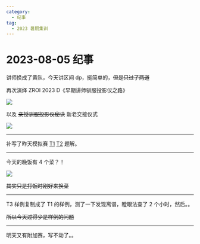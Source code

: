 ```yaml
---
category:
  - 纪事
tag:
  - 2023 暑期集训
---
```


# 2023-08-05 纪事

讲师换成了黄队，今天讲区间 dp，挺简单的，~~但是只过了两道~~

再次演绎 ZROI 2023 D《早期讲师驯服投影仪之路》

<!-- more -->

![](https://i.postimg.cc/2yzTS2mm/ecc7c38ec438cd34c81893af6f5b143a.jpg)

以及 ~~亲授驯服投影仪秘诀~~ 新老交接仪式

![](https://i.postimg.cc/1R2Z4q26/6ea0b9756dbbff38ce65cdc4ec820b9b.jpg)

---

补写了昨天模拟赛 [T1](http://localhost:8080/blog/article/ZR-P2604.html) [T2](http://localhost:8080/blog/article/ZR-P2605.html) 题解。

---

今天的晚饭有 4 个菜？！

![](https://i.postimg.cc/63KfMY8R/24bf41681b24e3e9a65d35735261ec48.jpg)

~~其实只是打饭时刚好来换菜~~

---

T3 样例复制成了 T1 的样例，测了一下发现离谱，瞪眼法查了 2 个小时，然后。。

~~所以今天过得少是样例的问题~~

---

明天又有附加赛，写不动了。。
